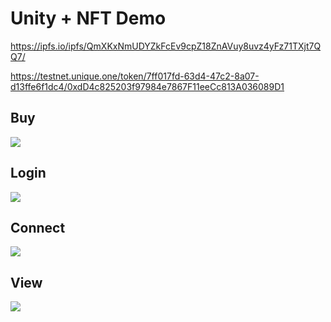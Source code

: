 # Unity + NFT Demo

https://ipfs.io/ipfs/QmXKxNmUDYZkFcEv9cpZ18ZnAVuy8uvz4yFz71TXjt7QQ7/

https://testnet.unique.one/token/7ff017fd-63d4-47c2-8a07-d13ffe6f1dc4/0xdD4c825203f97984e7867F11eeCc813A036089D1

## Buy

![](https://user-images.githubusercontent.com/19412160/120241109-15821f00-c230-11eb-9f1d-593e57671511.png)

## Login

![](https://user-images.githubusercontent.com/19412160/120241112-16b34c00-c230-11eb-9510-7e1c46878821.png)

## Connect

![](https://user-images.githubusercontent.com/19412160/120241217-43fffa00-c230-11eb-9a2b-7c30150e026c.png)

## View

![](https://user-images.githubusercontent.com/19412160/120241157-26cb2b80-c230-11eb-9305-9e3dcb43bdb0.png)
